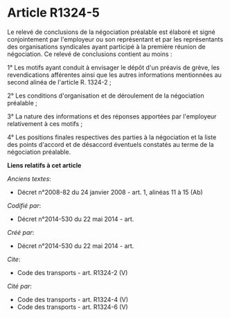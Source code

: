 # Article R1324-5

Le relevé de conclusions de la négociation préalable est élaboré et signé conjointement par l'employeur ou son représentant
et par les représentants des organisations syndicales ayant participé à la première réunion de négociation. Ce relevé de
conclusions contient au moins : 

1° Les motifs ayant conduit à envisager le dépôt d'un préavis de grève, les revendications afférentes ainsi que les autres
informations mentionnées au second alinéa de l'article R. 1324-2 ; 

2° Les conditions d'organisation et de déroulement de la négociation préalable ; 

3° La nature des informations et des réponses apportées par l'employeur relativement à ces motifs ; 

4° Les positions finales respectives des parties à la négociation et la liste des points d'accord et de désaccord éventuels
constatés au terme de la négociation préalable.

**Liens relatifs à cet article**

_Anciens textes_:

  - Décret n°2008-82 du 24 janvier 2008 - art. 1, alinéas 11 à 15 (Ab)

_Codifié par_:

  - Décret n°2014-530 du 22 mai 2014 - art.

_Créé par_:

  - Décret n°2014-530 du 22 mai 2014 - art.

_Cite_:

  - Code des transports - art. R1324-2 (V)

_Cité par_:

  - Code des transports - art. R1324-4 (V)
  - Code des transports - art. R1324-6 (V)
